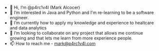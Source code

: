 - 👋 Hi, I’m @p4rc1v4l (Mark Alcocer)
- 👀 I’m interested in Java and Python and I'm re-learning to be a software engineer.
- 🌱 I’m currently how to apply my knowledge and experience to healtcare and data analytics
- 💞️ I’m looking to collaborate on any project that allows me continue growing and that lets me learn from more experience people.
- 📫 How to reach me - mark@p4rc1v4l.com

<!---
p4rc1v4l/p4rc1v4l is a ✨ special ✨ repository because its `README.md` (this file) appears on your GitHub profile.
You can click the Preview link to take a look at your changes.
--->
